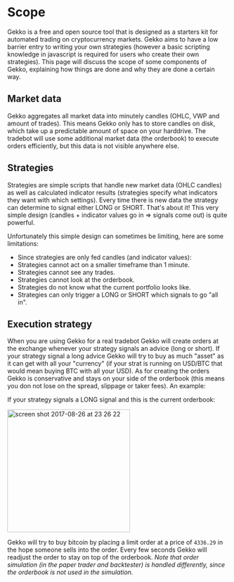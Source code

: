 # Scope

Gekko is a free and open source tool that is designed as a starters kit for automated trading on cryptocurrency markets. Gekko aims to have a low barrier entry to writing your own strategies (however a basic scripting knowledge in javascript is required for users who create their own strategies). This page will discuss the scope of some components of Gekko, explaining how things are done and why they are done a certain way.

## Market data

Gekko aggregates all market data into minutely candles (OHLC, VWP and amount of trades). This means Gekko only has to store candles on disk, which take up a predictable amount of space on your harddrive. The tradebot will use some additional market data (the orderbook) to execute orders efficiently, but this data is not visible anywhere else.

## Strategies

Strategies are simple scripts that handle new market data (OHLC candles) as well as calculated indicator results (strategies specify what indicators they want with which settings). Every time there is new data the strategy can determine to signal either LONG or SHORT. That's about it! This very simple design (candles + indicator values go in => signals come out) is quite powerful.

Unfortunately this simple design can sometimes be limiting, here are some limitations:

- Since strategies are only fed candles (and indicator values):
 - Strategies cannot act on a smaller timeframe than 1 minute.
 - Strategies cannot see any trades.
 - Strategies cannot look at the orderbook.
- Strategies do not know what the current portfolio looks like.
- Strategies can only trigger a LONG or SHORT which signals to go "all in".

## Execution strategy

When you are using Gekko for a real tradebot Gekko will create orders at the exchange whenever your strategy signals an advice (long or short). If your strategy signal a long advice Gekko will try to buy as much "asset" as it can get with all your "currency" (if your strat is running on USD/BTC that would mean buying BTC with all your USD). As for creating the orders Gekko is conservative and stays on your side of the orderbook (this means you don not lose on the spread, slippage or taker fees). An example:

If your strategy signals a LONG signal and this is the current orderbook:

<img width="279" alt="screen shot 2017-08-26 at 23 26 22" src="https://user-images.githubusercontent.com/969743/29745564-0bb096a6-8ab6-11e7-8bdb-12a6c0274482.png">

Gekko will try to buy bitcoin by placing a limit order at a price of `4336.29` in the hope someone sells into the order. Every few seconds Gekko will readjust the order to stay on top of the orderbook. *Note that order simulation (in the paper trader and backtester) is handled differently, since the orderbook is not used in the simulation.*
